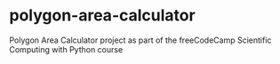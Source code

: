 # polygon-area-calculator
Polygon Area Calculator project as part of the freeCodeCamp Scientific Computing with Python course
